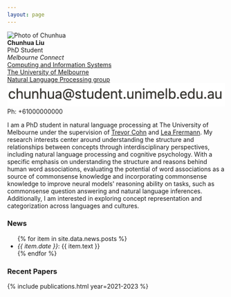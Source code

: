 ```yaml
---
layout: page
---
```

<div class="row">
    <div class="col-sm-3"><img src="{{ site.baseurl }}public/blcu16.JPG" alt="Photo of Chunhua"></div> 
    <div class="col-sm-9">
	  <div class="row">
	    <div class="col-sm-3">
	      <b>Chunhua Liu</b>
	      <br>PhD Student
	      <address>
		Melbourne Connect
	      </address>
	    </div>
		<div class="col-sm-7">
		  <a href="http://www.cis.unimelb.edu.au">Computing and Information Systems</a><br/>
		  <a href="http://www.unimelb.edu.au">The University of Melbourne</a><br/>
		  <a href="http://uom-nlp.github.io/">Natural Language Processing group</a>
		</div>
	  </div>
	  <div class="row">
	    <div class="col-sm-3">
	<script type="text/javascript"><!--
	document.write('<a href="' +
	'mailto:t' +
	'cohn@uni' +
	'melb.edu' +
	'.au
">' +
	'<span class="glyphicon glyphicon-envelope"></span></a> Email');
	//-->
	</script>
	<noscript><IMG alt="E-mail" border=0 src="./email.png"></noscript>
	    </div>
	    <div class="col-sm-7"> Ph: +61000000000 </div>
	    </div>
	</div>
    </div>

<p class="message">
I am a PhD student in natural language processing at The University of Melbourne under the supervision of <a href="https://people.eng.unimelb.edu.au/tcohn/">Trevor Cohn</a> and <a href="https://www.frermann.de//">Lea Frermann</a>. My research interests center around understanding the structure and relationships between concepts through interdisciplinary perspectives, including natural language processing and cognitive psychology. With a specific emphasis on understanding the structure and reasons behind human word associations, evaluating the potential of word associations as a source of commonsense knowledge and incorporating commonsense knowledge to improve neural models' reasoning ability on tasks, such as commonsense question answering and natural language inferences. Additionally, I am interested in exploring concept representation and categorization across languages and cultures.
</p>

<h3>News</h3>
<ul>
{% for item in site.data.news.posts %}
  <li><i>{{ item.date }}</i>: {{ item.text }}</li>
{% endfor %}
</ul>

<h3>Recent Papers</h3>

{% include publications.html year=2021-2023 %}

